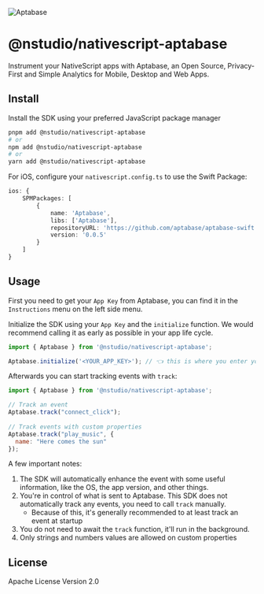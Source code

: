 ![Aptabase](https://aptabase.com/og.png)

# @nstudio/nativescript-aptabase

Instrument your NativeScript apps with Aptabase, an Open Source, Privacy-First and Simple Analytics for Mobile, Desktop and Web Apps.

## Install

Install the SDK using your preferred JavaScript package manager

```bash
pnpm add @nstudio/nativescript-aptabase
# or
npm add @nstudio/nativescript-aptabase
# or
yarn add @nstudio/nativescript-aptabase
```

For iOS, configure your `nativescript.config.ts` to use the Swift Package:

```ts
ios: {
    SPMPackages: [
        {
            name: 'Aptabase',
            libs: ['Aptabase'],
            repositoryURL: 'https://github.com/aptabase/aptabase-swift.git',
            version: '0.0.5'
        }
    ]
}
```

## Usage

First you need to get your `App Key` from Aptabase, you can find it in the `Instructions` menu on the left side menu.

Initialize the SDK using your `App Key` and the `initialize` function. We would recommend calling it as early as possible in your app life cycle. 


```ts
import { Aptabase } from '@nstudio/nativescript-aptabase';

Aptabase.initialize('<YOUR_APP_KEY>'); // 👈 this is where you enter your App Key
```

Afterwards you can start tracking events with `track`:

```js
import { Aptabase } from '@nstudio/nativescript-aptabase';

// Track an event
Aptabase.track("connect_click");
 
// Track events with custom properties
Aptabase.track("play_music", {
  name: "Here comes the sun"
});
```

A few important notes:

1. The SDK will automatically enhance the event with some useful information, like the OS, the app version, and other things.
2. You're in control of what is sent to Aptabase. This SDK does not automatically track any events, you need to call `track` manually.
   - Because of this, it's generally recommended to at least track an event at startup
3. You do not need to await the `track` function, it'll run in the background.
4. Only strings and numbers values are allowed on custom properties

## License

Apache License Version 2.0

